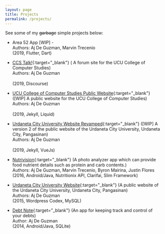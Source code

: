 ```yaml
---
layout: page
title: Projects
permalink: /projects/
---
```


See some of my ~~garbage~~ simple projects below:

- Area 52 App [WIP] - 
<br> Authors: Aj De Guzman, Marvin Trecenio
<br> (2019, Flutter, Dart)

- [CCS Talk!](https://talkucu-ccs.org){:target="_blank"} ( A forum site for the UCU College of Computer Studies)
<br> Authors: Aj De Guzman  
<br> (2019, Discourse)

- [UCU College of Computer Studies Public Website](https://ucu-ccs.org){:target="_blank"} ([WIP] A public website for the UCU College of Computer Studies)
<br> Authors: Aj De Guzman  
<br> (2019, Jekyll, Liquid)

- [Urdaneta City University Website Revamped](https://ajdeguzman.github.com/ucu){:target="_blank"} ([WIP] A version 2 of the public website of the Urdaneta City University, Urdaneta City, Pangasinan)
<br> Authors: Aj De Guzman  
<br> (2019, Jekyll, VueJs)

- [Nutrivision](https://play.google.com/store/apps/details?id=edu.ucuccs.nutrivision){:target="_blank"} (A photo analyzer app which can provide food nutrient details such as protein and carb contents.)
<br> Authors: Aj De Guzman, Marvin Trecenio, Byron Mairina, Justin Flores
<br> (2016, Android/Java, Nutritionix API, Clarifai, Slim Framework)

- [Urdaneta City University Website](https://ucu.edu.ph){:target="_blank"} (A public website of the Urdaneta City University, Urdaneta City, Pangasinan)
<br> Authors: Aj De Guzman
<br> (2015, Wordpress Codex, MySQL)

- [Debt Note](https://play.google.com/store/apps/details?id=com.ajdeguzman.debtnote){:target="_blank"} (An app for keeping track and control of your debts)
<br> Author: Aj De Guzman
<br> (2014, Android/Java, SQLite)



